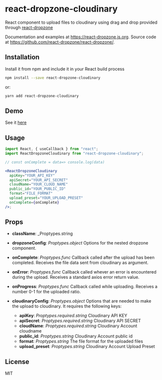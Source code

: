 # react-dropzone-cloudinary

React component to upload files to cloudinary using drag and drop provided through [react-dropzone](https://react-dropzone.js.org)

Documentation and examples at https://react-dropzone.js.org. Source code at
https://github.com/react-dropzone/react-dropzone/.

## Installation

Install it from npm and include it in your React build process

```bash
npm install --save react-dropzone-cloudinary
```

or:

```bash
yarn add react-dropzone-cloudinary
```

## Demo

See it [here](https://limistah.github.io/react-dropzone-cloudinary)

## Usage

```jsx
import React, { useCallback } from "react";
import ReactDropzoneCloudinary from "react-dropzone-cloudinary";

// const onComplete = data=> console.log(data)

<ReactDropzoneCloudinary
  apiKey="YOUR_API_KEY"
  apiSecret="YOUR_API_SECRET"
  cloudName="YOUR_CLOUD_NAME"
  public_id="YOUR_PUBLIC_ID"
  format="FILE_FORMAT"
  upload_preset="YOUR_UPLOAD_PRESET"
  onComplete={onComplete}
/>;
```

## Props

- **className**: \_Proptypes.string
- **dropzoneConfig**: _Proptypes.object_ Options for the nested dropzone component.
- **onComplete**: _Proptypes.func_ Callback called after the upload has been completed. Receives the file data sent from cloudinary as argument.

- **onError**: _Proptypes.func_ Callback called whever an error is encountered during the upload. Receives a standard axios error return value.
- **onProgress**: _Proptypes.func_ Callback called while uploading. Receives a number 0-1 for the uploaded ratio.
- **cloudinaryConfig**: _Proptypes.object_ Options that are needed to make the upload to cloudinary. It requires the following keys:
  - **apiKey**: _Proptypes.required.string_ Cloudinary API KEY
  - **apiSecret**: _Proptypes.required.string_ Cloudinary API SECRET
  - **cloudName**: _Proptypes.required.string_ Cloudinary Account cloudname
  - **public_id**: _Proptypes.string_ Cloudinary Account public id
  - **format**: _Proptypes.string_ The file format for the uploaded files
  - **upload_preset**: _Proptypes.string_ Cloudinary Account Upload Preset

## License

MIT
